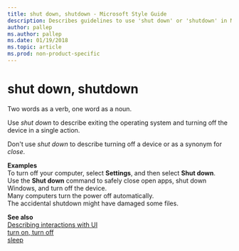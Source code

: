 ```yaml
---
title: shut down, shutdown - Microsoft Style Guide
description: Describes guidelines to use 'shut down' or 'shutdown' in Microsoft documents, and provides examples.
author: pallep
ms.author: pallep
ms.date: 01/19/2018
ms.topic: article
ms.prod: non-product-specific
---
```


# shut down, shutdown

Two words as a verb, one word as a noun. 

Use *shut down* to describe exiting the operating system and turning off the device in a single action. 

Don't use *shut down* to describe turning off a device or as a synonym for *close*.

**Examples**  
To turn off your computer, select **Settings**, and then select **Shut down**.  
Use the **Shut down** command to safely close open apps, shut down Windows, and turn off the device.   
Many computers turn the power off automatically.  
The accidental shutdown might have damaged some files. 

**See also**   
[Describing interactions with UI](~/procedures-instructions/describing-interactions-with-ui.md)  
[turn on, turn off](~/a-z-word-list-term-collections/t/turn-on-turn-off.md)  
[sleep](~/a-z-word-list-term-collections/s/sleep.md)

